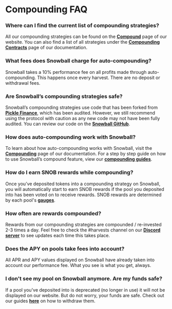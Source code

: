 # Compounding FAQ

### **Where can I find the current list of compounding strategies?**

All our compounding strategies can be found on the [**Compound**](https://app.snowball.network/compound-and-earn) page of our website. You can also find a list of all strategies under the [**Compounding Contracts**](https://snowballs.gitbook.io/snowball-docs/resources/smart-contracts/compounding-contracts) page of our documentation.

### **What fees does Snowball charge for auto-compounding?**

Snowball takes a 10% performance fee on all profits made through auto-compounding. This happens once every harvest. There are no deposit or withdrawal fees.

### **Are Snowball’s compounding strategies safe?**

Snowball’s compounding strategies use code that has been forked from [**Pickle Finance**](https://www.pickle.finance), which has been audited. However, we still recommend using the protocol with caution as any new code may not have been fully audited. You can review our code on the [**Snowball GitHub**](https://github.com/Snowball-Finance). 

### **How does auto-compounding work with Snowball?**

To learn about how auto-compounding works with Snowball, visit the [**Compounding**](https://snowballs.gitbook.io/snowball-docs/products/compounding) page of our documentation. For a step by step guide on how to use Snowball’s compound feature, view our [**compounding guides**](https://snowballs.gitbook.io/snowball-docs/resources/guides). 

### **How do I earn SNOB rewards while compounding?**

Once you’ve deposited tokens into a compounding strategy on Snowball, you will automatically start to earn SNOB rewards if the pool you deposited into has been voted on to receive rewards. SNOB rewards are determined by each pool's [**gauges**](https://snowballs.gitbook.io/snowball-docs/governance/xsnob/gauges).

### How often are rewards compounded?

Rewards from our compounding strategies are compounded / re-invested 2-3 times a day. Feel free to check the #harvests channel on our [**Discord server**](https://discord.gg/BPnBYDSqcb) to see updates each time this takes place.

### Does the APY on pools take fees into account?

All APR and APY values displayed on Snowball have already taken into account our performance fee. What you see is what you get, always.

### I don't see my pool on Snowball anymore. Are my funds safe?

If a pool you've deposited into is deprecated (no longer in use) it will not be displayed on our website. But do not worry, your funds are safe. Check out our guides [**here**](https://snowballs.gitbook.io/snowball-docs/resources/guides/manual-contract-interaction) on how to withdraw them.

